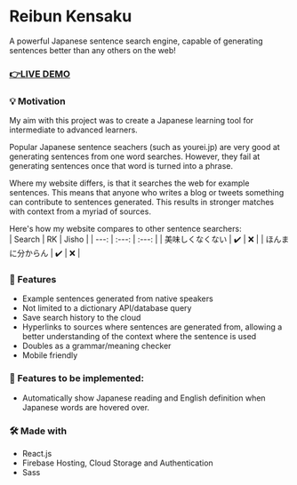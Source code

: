 # Reibun Kensaku
A powerful Japanese sentence search engine, capable of generating sentences better than any others on the web!

### [👉LIVE DEMO](https://reibun-kensaku.web.app/)

### 💡 Motivation 
My aim with this project was to create a Japanese learning tool for intermediate to advanced learners.  
  
Popular Japanese sentence seachers (such as yourei.jp) are very good at generating sentences from one word searches. However, they fail at generating sentences once that word is turned into a phrase.  
  
Where my website differs, is that it searches the web for example sentences. This means that anyone who writes a blog or tweets something can contribute to sentences generated. This results in stronger matches with context from a myriad of sources.  

Here's how my website compares to other sentence searchers:  
| Search          |             RK        | Jisho | 
| ---:            |      :---:            | :---: | 
| 美味しくなくない  | :heavy_check_mark:   | :x:    |
| ほんまに分からん  | :heavy_check_mark:   | :x:    |
### 💪 Features
 * Example sentences generated from native speakers
 * Not limited to a dictionary API/database query
 * Save search history to the cloud  
 * Hyperlinks to sources where sentences are generated from, allowing a better understanding of the context where the sentence is used  
 * Doubles as a grammar/meaning checker    
 * Mobile friendly

### 🚧 Features to be implemented:
 * Automatically show Japanese reading and English definition when Japanese words are hovered over.

### 🛠️ Made with
 * React.js
 * Firebase Hosting, Cloud Storage and Authentication
 * Sass
